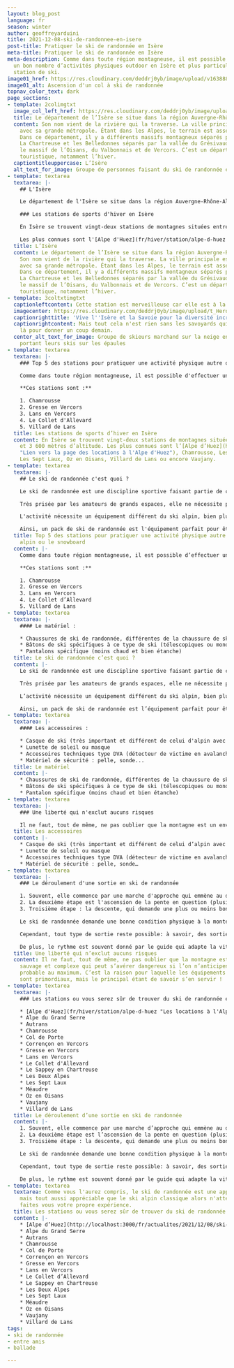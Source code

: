 ```yaml
---
layout: blog_post
language: fr
season: winter
author: geoffreyarduini
title: 2021-12-08-ski-de-randonnee-en-isere
post-title: Pratiquer le ski de randonnée en Isère
meta-title: Pratiquer le ski de randonnée en Isère
meta-description: Comme dans toute région montagneuse, il est possible d’effectuer
  un bon nombre d’activités physiques outdoor en Isère et plus particulièrement en
  station de ski.
image01_href: https://res.cloudinary.com/deddrj0yb/image/upload/v1638883533/website/winter/Ski-randonne-ascension_g8hj01.jpg
image01_alt: Ascension d'un col à ski de randonnée
topnav_color_text: dark
page_sections:
- template: 2colimgtxt
  image_col_left_href: https://res.cloudinary.com/deddrj0yb/image/upload/c_limit,g_center,h_800,w_800/c_fill,g_center,h_545,w_475/v1638883541/website/winter/Randonne-groupe-amis_otvbvl.jpg
  title: Le département de l’Isère se situe dans la région Auvergne-Rhône-Alpes.
  content: Son nom vient de la rivière qui la traverse. La ville principale est Grenoble
    avec sa grande métropole. Étant dans les Alpes, le terrain est assez montagneux.
    Dans ce département, il y a différents massifs montagneux séparés par des vallées.
    La Chartreuse et les Belledonnes séparés par la vallée du Grésivaudan mais aussi
    le massif de l’Oisans, du Valbonnais et de Vercors. C’est un département très
    touristique, notamment l’hiver.
  captiontitleuppercase: L’Isère
  alt_text_for_image: Groupe de personnes faisant du ski de randonnée en montagne
- template: textarea
  textarea: |-
    ## L'Isère

    Le département de l'Isère se situe dans la région Auvergne-Rhône-Alpes. Son nom vient de la rivière qui la traverse. La ville principale est Grenoble avec sa grande métropole. Étant dans les Alpes, le terrain est assez montagneux. Dans ce département, il y a différents massifs montagneux séparés par des vallées. La Chartreuse et les Belledonnes séparés par la vallée du Grésivaudan mais aussi le massif de l'Oisans, du Valbonnais et de Vercors. C'est un département très touristique, notamment l'hiver.

    ### Les stations de sports d'hiver en Isère

    En Isère se trouvent vingt-deux stations de montagnes situées entre 800 et 3 600 mètres d'altitude.

    Les plus connues sont l'[Alpe d'Huez](fr/hiver/station/alpe-d-huez "Lien vers la page des locations à l'Alpe d'Huez"), Chamrousse, Les Deux Alpes, Les Sept Laux, Oz en Oisans, Villard de Lans ou encore Vaujany.
  title: L’Isère
  content: Le département de l’Isère se situe dans la région Auvergne-Rhône-Alpes.
    Son nom vient de la rivière qui la traverse. La ville principale est Grenoble
    avec sa grande métropole. Étant dans les Alpes, le terrain est assez montagneux.
    Dans ce département, il y a différents massifs montagneux séparés par des vallées.
    La Chartreuse et les Belledonnes séparés par la vallée du Grésivaudan mais aussi
    le massif de l’Oisans, du Valbonnais et de Vercors. C’est un département très
    touristique, notamment l’hiver.
- template: 3coltxtimgtxt
  captionleftcontent: Cette station est merveilleuse car elle est à la parfaite altitude.
  imagecenter: https://res.cloudinary.com/deddrj0yb/image/upload/t_Hero_under_TopNav/v1638883541/website/winter/Ski-marche-groupe_snuwan.jpg
  captionrighttitle: 'Vive l''Isère et la Savoie pour la diversité incroyable de paysages. '
  captionrightcontent: Mais tout cela n'est rien sans les savoyards qui sont toujours
    là pour donner un coup demain.
  center_alt_text_for_image: Groupe de skieurs marchand sur la neige en montagne en
    portant leurs skis sur les épaules
- template: textarea
  textarea: |-
    ### Top 5 des stations pour pratiquer une activité physique autre que le ski alpin ou le snowboard

    Comme dans toute région montagneuse, il est possible d'effectuer un bon nombre d'activités physiques outdoor en Isère et plus particulièrement en station de ski. C'est pourquoi nous avons établi un top 5 des stations où vous pouvez faire le plus d'activités outdoor autre que le ski alpin et le snowboard comme des balades en raquette, du chien de traîneau, du ski de fond et encore bien d'autres activités.

    **Ces stations sont :**

    1. Chamrousse
    2. Gresse en Vercors
    3. Lans en Vercors
    4. Le Collet d'Allevard
    5. Villard de Lans
  title: Les stations de sports d’hiver en Isère
  content: En Isère se trouvent vingt-deux stations de montagnes situées entre 800
    et 3 600 mètres d’altitude. Les plus connues sont l’[Alpe d’Huez](http://localhost:3000/fr/actualites/2021/12/08/ski-de-randonnee-en-isere/fr/hiver/station/alpe-d-huez
    "Lien vers la page des locations à l'Alpe d'Huez"), Chamrousse, Les Deux Alpes,
    Les Sept Laux, Oz en Oisans, Villard de Lans ou encore Vaujany.
- template: textarea
  textarea: |-
    ## Le ski de randonnée c'est quoi ?

    Le ski de randonnée est une discipline sportive faisant partie de celle du ski. Elle se pratique sur des terrains enneigés en milieu le plus souvent sauvages.

    Très prisée par les amateurs de grands espaces, elle ne nécessite pas d'aménagements spécifiques aux domaines skiables comme la pratique du ski alpin classique. Elle peut être pratiquée pour le plaisir mais il existe aussi un grand nombre de compétitions comme, par exemple, la Pierra Menta, une de plus réputée.

    L'activité nécessite un équipement différent du ski alpin, bien plus adapté pour cette discipline : un package complet qui comprend plusieurs accessoires, équipement... etc.

    Ainsi, un pack de ski de randonnée est l'équipement parfait pour être bien équipé. L'utilisation d'un bon équipement rendra votre sortie optimale !
  title: Top 5 des stations pour pratiquer une activité physique autre que le ski
    alpin ou le snowboard
  content: |-
    Comme dans toute région montagneuse, il est possible d’effectuer un bon nombre d’activités physiques outdoor en Isère et plus particulièrement en station de ski. C’est pourquoi nous avons établi un top 5 des stations où vous pouvez faire le plus d’activités outdoor autre que le ski alpin et le snowboard comme des balades en raquette, du chien de traîneau, du ski de fond et encore bien d’autres activités.

    **Ces stations sont :**

    1. Chamrousse
    2. Gresse en Vercors
    3. Lans en Vercors
    4. Le Collet d’Allevard
    5. Villard de Lans
- template: textarea
  textarea: |-
    #### Le matériel :

    * Chaussures de ski de randonnée, différentes de la chaussure de ski alpin (elles sont bien plus souples au niveau de la cheville pour permettre le mouvement de flexion dont on nécessite pour pour monter les skis au pieds)
    * Bâtons de ski spécifiques à ce type de ski (télescopiques ou monobrins)
    * Pantalons spécifique (moins chaud et bien étanche)
  title: Le ski de randonnée c’est quoi ?
  content: |-
    Le ski de randonnée est une discipline sportive faisant partie de celle du ski. Elle se pratique sur des terrains enneigés en milieu le plus souvent sauvage.

    Très prisée par les amateurs de grands espaces, elle ne nécessite pas d’aménagements spécifiques aux domaines skiables comme la pratique du ski alpin classique. Elle peut être pratiquée pour le plaisir mais il existe aussi un grand nombre de compétitions comme, par exemple, la Pierra Menta, une de plus réputée.

    L’activité nécessite un équipement différent du ski alpin, bien plus adapté pour cette discipline : un package complet qui comprend plusieurs accessoires, équipement… etc.

    Ainsi, un pack de ski de randonnée est l’équipement parfait pour être bien équipé. L’utilisation d’un bon équipement rendra votre sortie optimale !
- template: textarea
  textarea: |-
    #### Les accessoires :

    * Casque de ski (très important et différent de celui d'alpin avec plus d'aérations et plus léger)
    * Lunette de soleil ou masque
    * Accessoires techniques type DVA (détecteur de victime en avalanche)
    * Matériel de sécurité : pelle, sonde...
  title: Le matériel
  content: |-
    * Chaussures de ski de randonnée, différentes de la chaussure de ski alpin (elles sont bien plus souples au niveau de la cheville pour permettre le mouvement de flexion dont on nécessite pour monter les skis aux pieds)
    * Bâtons de ski spécifiques à ce type de ski (télescopiques ou monobrins)
    * Pantalon spécifique (moins chaud et bien étanche)
- template: textarea
  textarea: |-
    ### Une liberté qui n'exclut aucuns risques

    Il ne faut, tout de même, ne pas oublier que la montagne est un environnement sauvage et complexe qui peut s'avérer dangereux si l'on n'anticipent pas les risques probable au maximum. C'est la raison pour laquelle les équipements de sécurité sont primordiaux, mais le principal étant de savoir s'en servir !
  title: Les accessoires
  content: |-
    * Casque de ski (très important et différent de celui d’alpin avec plus d’aérations et plus léger)
    * Lunette de soleil ou masque
    * Accessoires techniques type DVA (détecteur de victime en avalanche)
    * Matériel de sécurité : pelle, sonde…
- template: textarea
  textarea: |-
    ### Le déroulement d'une sortie en ski de randonnée

    1. Souvent, elle commence par une marche d'approche qui emmène au départ de l'ascension où l'on peut ensuite chausser les skis.
    2. La deuxième étape est l'ascension de la pente en question (plusieurs techniques possibles, à savoir celle des conversions, une technique particulière qui permet de diminuer l'effort dans la pente en faisant un mouvement de rotation du ski bien particulier)
    3. Troisième étape : la descente, qui demande une plus ou moins bonne technique en fonction de l'environnement dans lequel on se trouve et des conditions du jour.

    Le ski de randonnée demande une bonne condition physique à la montée et une technique plutôt aguerrie pour la descente. Il nécessite aussi une bonne connaissance du terrain, de la météo en montagne pour y gérer les risques associés.

    Cependant, tout type de sortie reste possible: à savoir, des sorties tranquilles avec peu de dénivelé positif pour les moins initié et d'autres plus engagé pour les personnes plus aguerries en la matière.

    De plus, le rythme est souvent donné par le guide qui adapte la vitesse au niveau de groupe. Le but étant de pouvoir admirer le paysage en se sentant le mieux possible, avec une notion d'effort tout de même.
  title: Une liberté qui n’exclut aucuns risques
  content: Il ne faut, tout de même, ne pas oublier que la montagne est un environnement
    sauvage et complexe qui peut s’avérer dangereux si l’on n’anticipent pas les risques
    probable au maximum. C’est la raison pour laquelle les équipements de sécurité
    sont primordiaux, mais le principal étant de savoir s’en servir !
- template: textarea
  textarea: |-
    ### Les stations ou vous serez sûr de trouver du ski de randonnée encadré

    * [Alpe d'Huez](fr/hiver/station/alpe-d-huez "Les locations à l'Alpe d'Huez")
    * Alpe du Grand Serre
    * Autrans
    * Chamrousse
    * Col de Porte
    * Corrençon en Vercors
    * Gresse en Vercors
    * Lans en Vercors
    * Le Collet d'Allevard
    * Le Sappey en Chartreuse
    * Les Deux Alpes
    * Les Sept Laux
    * Méaudre
    * Oz en Oisans
    * Vaujany
    * Villard de Lans
  title: Le déroulement d’une sortie en ski de randonnée
  content: |-
    1. Souvent, elle commence par une marche d’approche qui emmène au départ de l’ascension où l’on peut ensuite chausser les skis.
    2. La deuxième étape est l’ascension de la pente en question (plusieurs techniques possibles, à savoir celle des conversions, une technique particulière qui permet de diminuer l’effort dans la pente en faisant un mouvement de rotation du ski bien particulier)
    3. Troisième étape : la descente, qui demande une plus ou moins bonne technique en fonction de l’environnement dans lequel on se trouve et des conditions du jour.

    Le ski de randonnée demande une bonne condition physique à la montée et une technique plutôt aguerrie pour la descente. Il nécessite aussi une bonne connaissance du terrain, de la météo en montagne pour y gérer les risques associés.

    Cependant, tout type de sortie reste possible: à savoir, des sorties tranquilles avec peu de dénivelé positif pour les moins initié et d’autres plus engagé pour les personnes plus aguerries en la matière.

    De plus, le rythme est souvent donné par le guide qui adapte la vitesse au niveau de groupe. Le but étant de pouvoir admirer le paysage en se sentant le mieux possible, avec une notion d’effort tout de même.
- template: textarea
  textarea: Comme vous l'aurez compris, le ski de randonnée est une approche différente
    mais tout aussi appréciable que le ski alpin classique alors n'attendez plus et
    faites vous votre propre expérience.
  title: Les stations ou vous serez sûr de trouver du ski de randonnée encadré
  content: |-
    * [Alpe d’Huez](http://localhost:3000/fr/actualites/2021/12/08/ski-de-randonnee-en-isere/fr/hiver/station/alpe-d-huez "Les locations à l'Alpe d'Huez")
    * Alpe du Grand Serre
    * Autrans
    * Chamrousse
    * Col de Porte
    * Corrençon en Vercors
    * Gresse en Vercors
    * Lans en Vercors
    * Le Collet d’Allevard
    * Le Sappey en Chartreuse
    * Les Deux Alpes
    * Les Sept Laux
    * Méaudre
    * Oz en Oisans
    * Vaujany
    * Villard de Lans
tags:
- ski de randonnée
- entre amis
- ballade

---
```

